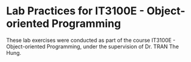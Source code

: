 # Lab Practices for IT3100E - Object-oriented Programming
These lab exercises were conducted as part of the course IT3100E - Object-oriented Programming, under the supervision of Dr. TRAN The Hung.
